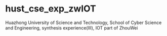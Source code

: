# hust_cse_exp_zwIOT
Huazhong University of Science and Technology, School of Cyber Science and Engineering, synthesis experience(Ⅲ), IOT part of ZhouWei
